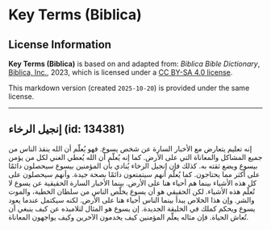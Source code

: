 # Key Terms (Biblica)

## License Information

**Key Terms (Biblica)** is based on and adapted from: _Biblica Bible Dictionary_, [Biblica, Inc.](https://www.biblica.com/), 2023, which is licensed under a [CC BY-SA 4.0 license](https://creativecommons.org/licenses/by-sa/4.0/legalcode.en).

This markdown version (created `2025-10-20`) is provided under the same license.



--------------------------------

## إنجيل الرخاء (id: 134381)

إنه تعليم يتعارض مع الأخبار السارة عن شخص يسوع. فهو يُعلّم أن الله ينقذ الناس من جميع المشاكل والمعاناة التي على الأرض. كما إنه يُعلّم أن الله يُعطي الغني لكل من يؤمن بيسوع ويضع ثقته به. كذلك فإن إنجيل الرخاء يُنادي بأن المؤمنين بيسوع سيحصلون دائمًا على أكثر مما يحتاجون. كما يُعلّم أنهم سيتمتعون دائمًا بصحة جيدة. وأنهم سيحصلون على كل هذه الأشياء بينما هم أحياء هنا على الأرض. بينما الأخبار السارة الحقيقية عن يسوع لا تُعلّم هذه الأشياء. لكن الحقيقي هو أن يسوع يخلّص الناس من سلطان الخطية، والموت والشر. وإن هذا الخلاص يبدأ بينما الناس أحياء هنا على الأرض. لكنه سيكتمل عندما يعود يسوع ويحكم كملك في الخليقة الجديدة. إن يسوع هو المثال لتلاميذه عن كيف ينبغي أن تُعاش الحياة. فإن مثاله يعلّم المؤمنين كيف يخدمون الآخرين وكيف يواجهون المعاناة.



